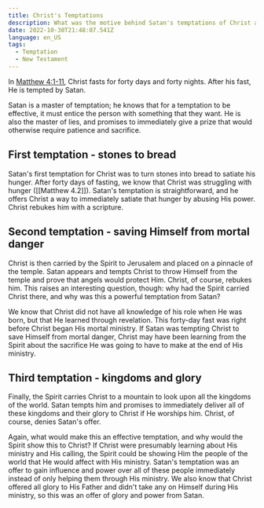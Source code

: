 ```yaml
---
title: Christ's Temptations
description: What was the motive behind Satan's temptations of Christ after his forty-day fast?
date: 2022-10-30T21:48:07.541Z
language: en_US
tags:
  - Temptation
  - New Testament
---
```


In [Matthew 4:1-11](https://www.churchofjesuschrist.org/study/scriptures/nt/matt/4?id=p1-p11#p1), Christ fasts for forty days and forty nights. After his fast, He is tempted by Satan.

Satan is a master of temptation; he knows that for a temptation to be effective, it must entice the person with something that they want. He is also the master of lies, and promises to immediately give a prize that would otherwise require patience and sacrifice.

## First temptation - stones to bread
Satan's first temptation for Christ was to turn stones into bread to satiate his hunger. After forty days of fasting, we know that Christ was struggling with hunger ([[Matthew 4.2]]). Satan's temptation is straightforward, and he offers Christ a way to immediately satiate that hunger by abusing His power. Christ rebukes him with a scripture.

## Second temptation - saving Himself from mortal danger
Christ is then carried by the Spirit to Jerusalem and placed on a pinnacle of the temple. Satan appears and tempts Christ to throw Himself from the temple and prove that angels would protect Him. Christ, of course, rebukes him. This raises an interesting question, though: why had the Spirit carried Christ there, and why was this a powerful temptation from Satan?

We know that Christ did not have all knowledge of his role when He was born, but that He learned through revelation. This forty-day fast was right before Christ began His mortal ministry. If Satan was tempting Christ to save Himself from mortal danger, Christ may have been learning from the Spirit about the sacrifice He was going to have to make at the end of His ministry.

## Third temptation - kingdoms and glory
Finally, the Spirit carries Christ to a mountain to look upon all the kingdoms of the world. Satan tempts him and promises to immediately deliver all of these kingdoms and their glory to Christ if He worships him. Christ, of course, denies Satan's offer.

Again, what would make this an effective temptation, and why would the Spirit show this to Christ? If Christ were presumably learning about His ministry and His calling, the Spirit could be showing Him the people of the world that He would affect with His ministry. Satan's temptation was an offer to gain influence and power over all of these people immediately instead of only helping them through His ministry. We also know that Christ offered all glory to His Father and didn't take any on Himself during His ministry, so this was an offer of glory and power from Satan.
